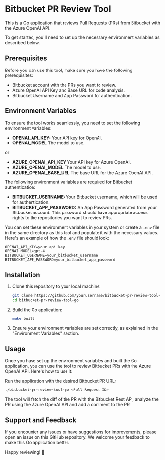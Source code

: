 # Bitbucket PR Review Tool 

This is a Go application that reviews Pull Requests (PRs) from Bitbucket with the Azure OpenAI API.
 
To get started, you'll need to set up the necessary environment variables as described below.

## Prerequisites

Before you can use this tool, make sure you have the following prerequisites:

- Bitbucket account with the PRs you want to review.
- Azure OpenAI API Key and Base URL for code analysis.
- Bitbucket Username and App Password for authentication.

## Environment Variables

To ensure the tool works seamlessly, you need to set the following environment variables:

- **OPENAI_API_KEY:** Your API key for OpenAI.
- **OPENAI_MODEL** The model to use.

or
 
- **AZURE_OPENAI_API_KEY** Your API key for Azure OpenAI.
- **AZURE_OPENAI_MODEL** The model to use.
- **AZURE_OPENAI_BASE_URL** The base URL for the Azure OpenAI API.


The following environment variables are required for Bitbucket authentication:
- **BITBUCKET_USERNAME:** Your Bitbucket username, which will be used for authentication.
- **BITBUCKET_APP_PASSWORD:** An App Password generated from your Bitbucket account. 
This password should have appropriate access rights to the repositories you want to review PRs.

You can set these environment variables in your system or create a `.env` file in the same directory as this tool and populate it with the necessary values. 
Here's an example of how the `.env` file should look:

```dotenv
OPENAI_API_KEY=your api key
OPENAI_MODEL=gpt-4
BITBUCKET_USERNAME=your_bitbucket_username
BITBUCKET_APP_PASSWORD=your_bitbucket_app_password
```

## Installation

1. Clone this repository to your local machine:

   ```bash
   git clone https://github.com/yourusername/bitbucket-pr-review-tool-go.git
   cd bitbucket-pr-review-tool-go
   ```

2. Build the Go application:

   ```bash
   make build
   ```

3. Ensure your environment variables are set correctly, as explained in the "Environment Variables" section.

## Usage

Once you have set up the environment variables and built the Go application, you can use the tool to review Bitbucket PRs with the Azure OpenAI API. Here's how to use it:

Run the application with the desired Bitbucket PR URL:

   ```bash
   ./bitbucket-pr-review-tool-go <Pull Request ID>
   ```

The tool will fetch the diff of the PR with the Bitbucket Rest API, analyze the PR using the Azure OpenAI API and add a comment to the PR


## Support and Feedback

If you encounter any issues or have suggestions for improvements, please open an issue on this GitHub repository. We welcome your feedback to make this Go application better.

Happy reviewing! 🚀

